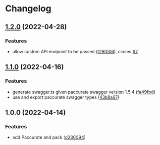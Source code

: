 # Changelog

## [1.2.0](https://github.com/remarkablemark/paccurate/compare/v1.1.0...v1.2.0) (2022-04-28)


### Features

* allow custom API endpoint to be passed ([f29f006](https://github.com/remarkablemark/paccurate/commit/f29f006d057ddea148324c510a5df58cef428899)), closes [#7](https://github.com/remarkablemark/paccurate/issues/7)

## [1.1.0](https://www.github.com/remarkablemark/paccurate/compare/v1.0.0...v1.1.0) (2022-04-16)


### Features

* generate swagger.ts given paccurate swagger version 1.5.4 ([fa49fbd](https://www.github.com/remarkablemark/paccurate/commit/fa49fbdeaa317c84b6e51d923097aebbe40c7bd1))
* use and export paccurate swagger types ([43b8a67](https://www.github.com/remarkablemark/paccurate/commit/43b8a67477ab46620e1d95f1200fbb6fb5c00fc3))

## 1.0.0 (2022-04-14)


### Features

* add Paccurate and pack ([d230094](https://www.github.com/remarkablemark/paccurate/commit/d2300945c0a3ef0ae942de2f0e3ec47831934e1f))
